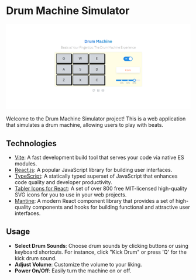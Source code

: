 # Drum Machine Simulator

![Drum Machine Simulator Screenshot](screenshot.png)

Welcome to the Drum Machine Simulator project! This is a web application that simulates a drum machine, allowing users to play with beats.

## Technologies

- [Vite](https://vitejs.dev/): A fast development build tool that serves your code via native ES modules.
- [React.js](https://reactjs.org/): A popular JavaScript library for building user interfaces.
- [TypeScript](https://www.typescriptlang.org/): A statically typed superset of JavaScript that enhances code quality and developer productivity.
- [Tabler Icons for React](https://github.com/tabler/tabler-icons): A set of over 800 free MIT-licensed high-quality SVG icons for you to use in your web projects.
- [Mantine](https://mantine.dev/): A modern React component library that provides a set of high-quality components and hooks for building functional and attractive user interfaces.

## Usage

- **Select Drum Sounds**: Choose drum sounds by clicking buttons or using keyboard shortcuts. For instance, click "Kick Drum" or press 'Q' for the kick drum sound.
- **Adjust Volume**: Customize the volume to your liking.
- **Power On/Off**: Easily turn the machine on or off.
